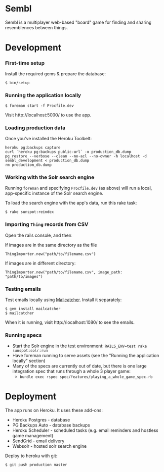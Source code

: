 # Sembl

Sembl is a multiplayer web-based "board" game for finding and sharing resemblences between things.

# Development

### First-time setup

Install the required gems & prepare the database:

    $ bin/setup

### Running the application locally

    $ foreman start -f Procfile.dev

Visit http://localhost:5000/ to use the app.

### Loading production data

Once you've installed the Heroku Toolbelt:

    heroku pg:backups capture
    curl `heroku pg:backups public-url` -o production_db.dump
    pg_restore --verbose --clean --no-acl --no-owner -h localhost -d sembl_development < production_db.dump
    rm production_db.dump

### Working with the Solr search engine

Running `foreman` and specifying `Procfile.dev` (as above) will run a local, app-specific instance of the Solr search engine.

To load the search engine with the app's data, run this rake task:

    $ rake sunspot:reindex

### Importing `Thing` records from CSV

Open the rails console, and then:

If images are in the same directory as the file

    ThingImporter.new("path/to/filename.csv")

If images are in different directory:

    ThingImporter.new("path/to/filename.csv", image_path: "path/to/images")

### Testing emails

Test emails locally using [Mailcatcher](http://mailcatcher.me/). Install it separately:

    $ gem install mailcatcher
    $ mailcatcher

When it is running, visit http://localhost:1080/ to see the emails.

### Running specs

* Start the Solr engine in the test environment: `RAILS_ENV=test rake sunspot:solr:run`
* Have foreman running to serve assets (see the "Running the application locally" section)
* Many of the specs are currently out of date, but there is one large integration spec that runs through a whole 3 player game:
  * `bundle exec rspec spec/features/playing_a_whole_game_spec.rb`

# Deployment

The app runs on Heroku. It uses these add-ons:

* Heroku Postgres - database
* PG Backups Auto - database backups
* Heroku Scheduler - scheduled tasks (e.g. email reminders and hostless game management)
* SendGrid - email delivery
* Websolr - hosted solr search engine

Deploy to heroku with git:

    $ git push production master
